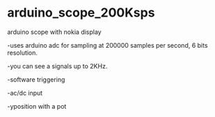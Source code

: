 # arduino_scope_200Ksps
arduino scope with nokia display

-uses arduino adc for sampling at 200000 samples per second, 6 bits resolution.

-you can see a signals up to 2KHz.

-software triggering

-ac/dc input

-yposition with a pot
